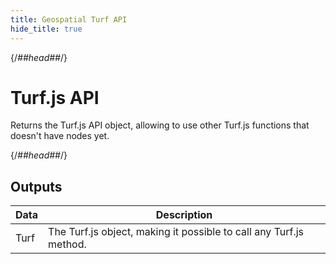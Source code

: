 ```yaml
---
title: Geospatial Turf API
hide_title: true
---
```


{/*##head##*/}

# Turf.js API

Returns the Turf.js API object, allowing to use other Turf.js functions that doesn't have nodes yet.

{/*##head##*/}

## Outputs

<div className="ndl-table-35-65">

| Data                                   | Description                                                        |
| -------------------------------------- | ------------------------------------------------------------------ |
| <span className="ndl-data">Turf</span> | The Turf.js object, making it possible to call any Turf.js method. |

</div>
